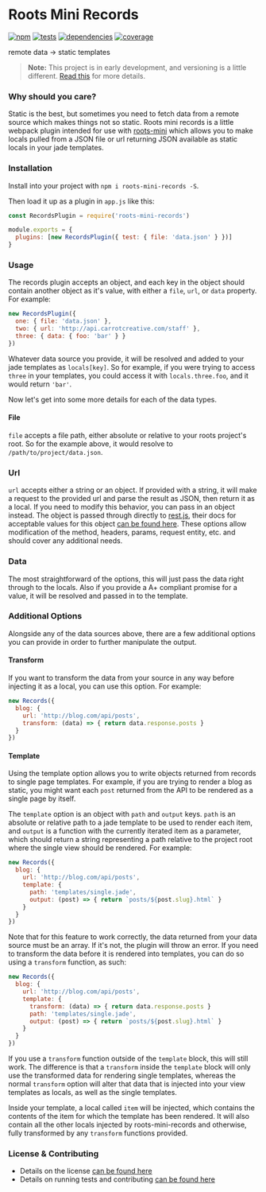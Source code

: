 # Roots Mini Records

[![npm](http://img.shields.io/npm/v/roots-mini-records.svg?style=flat)](https://badge.fury.io/js/roots-mini-records) [![tests](http://img.shields.io/travis/carrot/roots-mini-records/master.svg?style=flat)](https://travis-ci.org/carrot/roots-mini-records) [![dependencies](http://img.shields.io/david/carrot/roots-mini-records.svg?style=flat)](https://david-dm.org/carrot/roots-mini-records)
[![coverage](http://img.shields.io/coveralls/carrot/roots-mini-records.svg?style=flat)](https://coveralls.io/github/carrot/roots-mini-rooftop?branch=master)

remote data -> static templates

> **Note:** This project is in early development, and versioning is a little different. [Read this](http://markup.im/#q4_cRZ1Q) for more details.

### Why should you care?

Static is the best, but sometimes you need to fetch data from a remote source which makes things not so static. Roots mini records is a little webpack plugin intended for use with [roots-mini](https://github.com/carrot/roots-mini) which allows you to make locals pulled from a JSON file or url returning JSON available as static locals in your jade templates.

### Installation

Install into your project with `npm i roots-mini-records -S`.

Then load it up as a plugin in `app.js` like this:

```js
const RecordsPlugin = require('roots-mini-records')

module.exports = {
  plugins: [new RecordsPlugin({ test: { file: 'data.json' } })]
}
```

### Usage

The records plugin accepts an object, and each key in the object should contain another object as it's value, with either a `file`, `url`, or `data` property. For example:

```js
new RecordsPlugin({
  one: { file: 'data.json' },
  two: { url: 'http://api.carrotcreative.com/staff' },
  three: { data: { foo: 'bar' } }
})
```

Whatever data source you provide, it will be resolved and added to your jade templates as `locals[key]`. So for example, if you were trying to access `three` in your templates, you could access it with `locals.three.foo`, and it would return `'bar'`.

Now let's get into some more details for each of the data types.

#### File

`file` accepts a file path, either absolute or relative to your roots project's root. So for the example above, it would resolve to `/path/to/project/data.json`.

### Url

`url` accepts either a string or an object. If provided with a string, it will make a request to the provided url and parse the result as JSON, then return it as a local. If you need to modify this behavior, you can pass in an object instead. The object is passed through directly to [rest.js](https://github.com/cujojs/rest), their docs for acceptable values for this object [can be found here](https://github.com/cujojs/rest/blob/master/docs/interfaces.md#common-request-properties). These options allow modification of the method, headers, params, request entity, etc. and should cover any additional needs.

### Data

The most straightforward of the options, this will just pass the data right through to the locals. Also if you provide a A+ compliant promise for a value, it will be resolved and passed in to the template.

### Additional Options

Alongside any of the data sources above, there are a few additional options you can provide in order to further manipulate the output.

#### Transform

If you want to transform the data from your source in any way before injecting it as a local, you can use this option. For example:

```js
new Records({
  blog: {
    url: 'http://blog.com/api/posts',
    transform: (data) => { return data.response.posts }
  }
})
```

#### Template

Using the template option allows you to write objects returned from records to single page templates. For example, if you are trying to render a blog as static, you might want each `post` returned from the API to be rendered as a single page by itself.

The `template` option is an object with `path` and `output` keys. `path` is an absolute or relative path to a jade template to be used to render each item, and `output` is a function with the currently iterated item as a parameter, which should return a string representing a path relative to the project root where the single view should be rendered. For example:

```js
new Records({
  blog: {
    url: 'http://blog.com/api/posts',
    template: {
      path: 'templates/single.jade',
      output: (post) => { return `posts/${post.slug}.html` }
    }
  }
})
```

Note that for this feature to work correctly, the data returned from your data source must be an array. If it's not, the plugin will throw an error. If you need to transform the data before it is rendered into templates, you can do so using a `transform` function, as such:

```js
new Records({
  blog: {
    url: 'http://blog.com/api/posts',
    template: {
      transform: (data) => { return data.response.posts }
      path: 'templates/single.jade',
      output: (post) => { return `posts/${post.slug}.html` }
    }
  }
})
```

If you use a `transform` function outside of the `template` block, this will still work. The difference is that a `transform` inside the `template` block will only use the transformed data for rendering single templates, whereas the normal `transform` option will alter that data that is injected into your view templates as locals, as well as the single templates.

Inside your template, a local called `item` will be injected, which contains the contents of the item for which the template has been rendered. It will also contain all the other locals injected by roots-mini-records and otherwise, fully transformed by any `transform` functions provided.

### License & Contributing

- Details on the license [can be found here](LICENSE.md)
- Details on running tests and contributing [can be found here](contributing.md)
